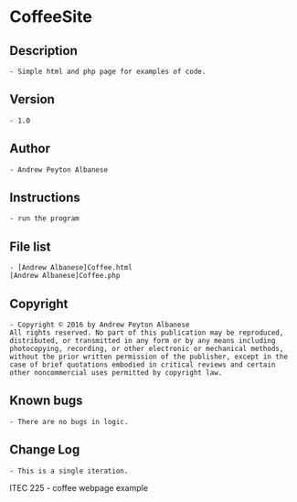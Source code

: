 # CoffeeSite

## Description 
	- Simple html and php page for examples of code.
## Version 
	- 1.0
## Author 
	- Andrew Peyton Albanese
## Instructions 
	- run the program
## File list 
	- [Andrew Albanese]Coffee.html
    [Andrew Albanese]Coffee.php
## Copyright 
	- Copyright © 2016 by Andrew Peyton Albanese
	All rights reserved. No part of this publication may be reproduced, distributed, or transmitted in any form or by any means including photocopying, recording, or other electronic or mechanical methods, without the prior written permission of the publisher, except in the case of brief quotations embodied in critical reviews and certain other noncommercial uses permitted by copyright law.
## Known bugs
	- There are no bugs in logic.
## Change Log 
	- This is a single iteration.

ITEC 225 - coffee webpage example

